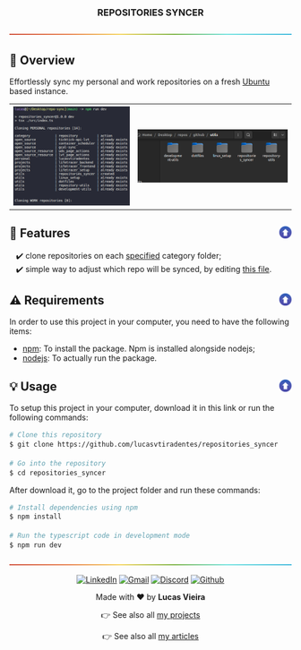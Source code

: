 <a name="TOC"></a>

<h3 align="center">
  REPOSITORIES SYNCER
</h3>

<a href="#"><img src="./.github/images/divider.png" /></a>

## :trumpet: Overview

Effortlessly sync my personal and work repositories on a fresh [Ubuntu](https://ubuntu.com) based instance.

<div align="center">
  <table>
    <tr>
      <th>
        <a href="#"><img src="./.github/images/demo.png" /></a>
      </th>
      <th>
        <a href="#"><img src="./.github/images/demo_p2.png" /></a>
      </th>
    </tr>
  </table>
</div>

## :dart: Features<a href="#TOC"><img align="right" src="./.github/images/up_arrow.png" width="22"></a>

&nbsp;&nbsp;&nbsp;✔️ clone repositories on each [specified](./src/configs/categories.ts) category folder;<br>
&nbsp;&nbsp;&nbsp;✔️ simple way to adjust which repo will be synced, by editing [this file](./src/configs/repositories.ts).<br>

## :warning: Requirements<a href="#TOC"><img align="right" src="./.github/images/up_arrow.png" width="22"></a>

In order to use this project in your computer, you need to have the following items:

- [npm](https://www.npmjs.com/): To install the package. Npm is installed alongside nodejs;
- [nodejs](https://nodejs.org/en/): To actually run the package.

## :bulb: Usage<a href="#TOC"><img align="right" src="./.github/images/up_arrow.png" width="22"></a>


To setup this project in your computer, download it in this link or run the following commands:

```bash
# Clone this repository
$ git clone https://github.com/lucasvtiradentes/repositories_syncer

# Go into the repository
$ cd repositories_syncer
```

After download it, go to the project folder and run these commands:

```bash
# Install dependencies using npm
$ npm install

# Run the typescript code in development mode
$ npm run dev
```

<a href="#"><img src="./.github/images/divider.png" /></a>

<div align="center">
  <p>
    <a target="_blank" href="https://www.linkedin.com/in/lucasvtiradentes/"><img src="https://img.shields.io/badge/-linkedin-blue?logo=Linkedin&logoColor=white" alt="LinkedIn"></a>
    <a target="_blank" href="mailto:lucasvtiradentes@gmail.com"><img src="https://img.shields.io/badge/gmail-red?logo=gmail&logoColor=white" alt="Gmail"></a>
    <a target="_blank" href="https://discord.com/users/262326726892191744"><img src="https://img.shields.io/badge/discord-5865F2?logo=discord&logoColor=white" alt="Discord"></a>
    <a target="_blank" href="https://github.com/lucasvtiradentes/"><img src="https://img.shields.io/badge/github-gray?logo=github&logoColor=white" alt="Github"></a>
  </p>
  <p>Made with ❤️ by <strong>Lucas Vieira</strong></p>
  <p>👉 See also all <a href="https://github.com/lucasvtiradentes/lucasvtiradentes/blob/master/portfolio/PROJECTS.md#TOC">my projects</a></p>
  <p>👉 See also all <a href="https://github.com/lucasvtiradentes/my-tutorials#readme">my articles</a></p>
</div>